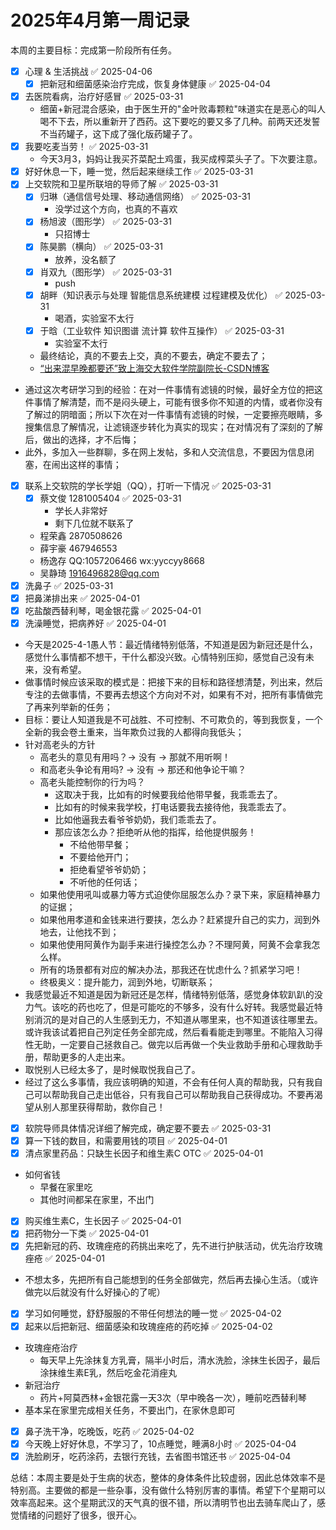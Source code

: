 # 2025年4月第一周记录


<!--more-->

本周的主要目标：完成第一阶段所有任务。

- [x] 心理 & 生活挑战 ✅ 2025-04-06
	- [x] 把新冠和细菌感染治疗完成，恢复身体健康 ✅ 2025-04-04
- [x] 去医院看病，治疗好感冒 ✅ 2025-03-31
	- 细菌+新冠混合感染，由于医生开的"金叶败毒颗粒"味道实在是恶心的叫人喝不下去，所以重新开了西药。这下要吃的要又多了几种。前两天还发誓不当药罐子，这下成了强化版药罐子了。
- [x] 我要吃麦当劳！ ✅ 2025-03-31
	- 今天3月3，妈妈让我买芥菜配土鸡蛋，我买成榨菜头子了。下次要注意。
- [x] 好好休息一下，睡一觉，然后起来继续工作 ✅ 2025-03-31
- [x] 上交软院和卫星所联培的导师了解 ✅ 2025-03-31
	- [x] 归琳（通信信号处理、移动通信网络） ✅ 2025-03-31
		- 没学过这个方向，也真的不喜欢
	- [x] 杨旭波（图形学） ✅ 2025-03-31
		- 只招博士
	- [x] 陈昊鹏（横向） ✅ 2025-03-31
		- 放养，没名额了
	- [x] 肖双九（图形学） ✅ 2025-03-31
		- push
	- [x] 胡畔（知识表示与处理 智能信息系统建模 过程建模及优化） ✅ 2025-03-31
		- 喝酒，实验室不太行
	- [x] 于晗（工业软件 知识图谱 流计算 软件互操作） ✅ 2025-03-31
		- 实验室不太行
	- 最终结论，真的不要去上交，真的不要去，确定不要去了；
	- [“出来混早晚都要还”致上海交大软件学院副院长-CSDN博客](https://blog.csdn.net/iteye_17702/article/details/81897854)
- 通过这次考研学习到的经验：在对一件事情有滤镜的时候，最好全方位的把这件事情了解清楚，而不是闷头硬上，可能有很多你不知道的内情，或者你没有了解过的阴暗面；所以下次在对一件事情有滤镜的时候，一定要擦亮眼睛，多搜集信息了解情况，让滤镜逐步转化为真实的现实；在对情况有了深刻的了解后，做出的选择，才不后悔；
- 此外，多加入一些群聊，多在网上发帖，多和人交流信息，不要因为信息闭塞，在闹出这样的事情；
- [x] 联系上交软院的学长学姐（QQ），打听一下情况 ✅ 2025-03-31
	- [x] 蔡文俊 1281005404 ✅ 2025-03-31
		- 学长人非常好
		- 剩下几位就不联系了
	- 程荣鑫 2870508626
	- 薛宇豪 467946553
	- 杨逸存 QQ:1057206466 wx:yyccyy8668
	- 吴静琦 [1916496828@qq.com](mailto:1916496828@qq.com)
- [x] 洗鼻子 ✅ 2025-03-31
- [x] 把鼻涕排出来 ✅ 2025-04-01
- [x] 吃盐酸西替利琴，喝金银花露 ✅ 2025-04-01
- [x] 洗澡睡觉，把病养好 ✅ 2025-04-01
- 今天是2025-4-1愚人节：最近情绪特别低落，不知道是因为新冠还是什么，感觉什么事情都不想干，干什么都没兴致。心情特别压抑，感觉自己没有未来，没有希望。
- 做事情时候应该采取的模式是：把接下来的目标和路径想清楚，列出来，然后专注的去做事情，不要再去想这个方向对不对，如果有不对，把所有事情做完了再来列举新的任务；
- 目标：要让人知道我是不可战胜、不可控制、不可欺负的，等到我恢复，一个全新的我会卷土重来，当年欺负过我的人都得向我低头；
- 针对高老头的方针
	- 高老头的意见有用吗？-> 没有 -> 那就不用听啊！
	- 和高老头争论有用吗? -> 没有 -> 那还和他争论干嘛？
	- 高老头能控制你的行为吗？
		- 这取决于我，比如有的时候要我给他带早餐，我乖乖去了。
		- 比如有的时候来我学校，打电话要我去接待他，我乖乖去了。
		- 比如他逼我去看爷爷奶奶，我们乖乖去了。
		- 那应该怎么办？拒绝听从他的指挥，给他提供服务！
			- 不给他带早餐；
			- 不要给他开门；
			- 拒绝看望爷爷奶奶；
			- 不听他的任何话；
	- 如果他使用吼叫或暴力等方式迫使你屈服怎么办？录下来，家庭精神暴力的证据；
	- 如果他用孝道和金钱来进行要挟，怎么办？赶紧提升自己的实力，润到外地去，让他找不到；
	- 如果他使用阿黄作为副手来进行操控怎么办？不理阿黄，阿黄不会拿我怎么样。
	- 所有的场景都有对应的解决办法，那我还在忧虑什么？抓紧学习吧！
	- 终极奥义：提升能力，润到外地，切断联系；
- 我感觉最近不知道是因为新冠还是怎样，情绪特别低落，感觉身体软趴趴的没力气。该吃的药也吃了，但是可能吃的不够多，没有什么好转。我感觉最近特别消沉的是对自己的人生感到无力，不知道从哪里来，也不知道该往哪里去。或许我该试着把自己列定任务全部完成，然后看看能走到哪里。不能陷入习得性无助，一定要自己拯救自己。做完以后再做一个失业救助手册和心理救助手册，帮助更多的人走出来。
- 取悦别人已经太多了，是时候取悦我自己了。
- 经过了这么多事情，我应该明确的知道，不会有任何人真的帮助我，只有我自己可以帮助我自己走出低谷，只有我自己可以帮助我自己获得成功。不要再渴望从别人那里获得帮助，救你自己！
- [x] 软院导师具体情况详细了解完成，确定要不要去 ✅ 2025-03-31
- [x] 算一下钱的数目，和需要用钱的项目 ✅ 2025-04-01
- [x] 清点家里药品：只缺生长因子和维生素C OTC ✅ 2025-04-01
- 如何省钱
	- 早餐在家里吃
	- 其他时间都呆在家里，不出门
- [x] 购买维生素C，生长因子 ✅ 2025-04-01
- [x] 把药物分一下类 ✅ 2025-04-01
- [x] 先把新冠的药、玫瑰痤疮的药挑出来吃了，先不进行护肤活动，优先治疗玫瑰痤疮 ✅ 2025-04-01
- 不想太多，先把所有自己能想到的任务全部做完，然后再去操心生活。（或许做完以后就没有什么好操心的了呢）
- [x] 学习如何睡觉，舒舒服服的不带任何想法的睡一觉 ✅ 2025-04-02
- [x] 起来以后把新冠、细菌感染和玫瑰痤疮的药吃掉 ✅ 2025-04-02
- 玫瑰痤疮治疗
	- 每天早上先涂抹复方乳膏，隔半小时后，清水洗脸，涂抹生长因子，最后涂抹维生素E乳，然后吃金花消痤丸
- 新冠治疗
	- 药片+阿莫西林+金银花露一天3次（早中晚各一次），睡前吃西替利琴
- 基本呆在家里完成相关任务，不要出门，在家休息即可
- [x] 鼻子洗干净，吃晚饭，吃药 ✅ 2025-04-02
- [x] 今天晚上好好休息，不学习了，10点睡觉，睡满8小时 ✅ 2025-04-04
- [x] 洗脸刷牙，吃药涂药，去银行充钱，去省图书馆还书 ✅ 2025-04-04

总结：本周主要是处于生病的状态，整体的身体条件比较虚弱，因此总体效率不是特别高。主要做的都是一些杂事，没有做什么特别厉害的事情。希望下个星期可以效率高起来。这个星期武汉的天气真的很不错，所以清明节也出去骑车爬山了，感觉情绪的问题好了很多，很开心。

